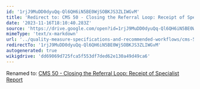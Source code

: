 ```yaml
---
id: '1rjJ9MuDD0dyuQq-Ql6QH6iN5BE0WjSOBKJS3ZLIWGvM'
title: 'Redirect to: CMS 50 - Closing the Referral Loop: Receipt of Specialist Report'
date: '2023-11-16T18:10:40.283Z'
source: 'https://drive.google.com/open?id=1rjJ9MuDD0dyuQq-Ql6QH6iN5BE0WjSOBKJS3ZLIWGvM'
mimeType: 'text/x-markdown'
url: '../quality-measure-specifications-and-recommended-workflows/cms-50-closing-the-referral-loop-receipt-of-specialist-report.md'
redirectTo: '1rjJ9MuDD0dyuQq-Ql6QH6iN5BE0WjSOBKJS3ZLIWGvM'
autogenerated: true
wikigdrive: 'dd69069d725fca5f553df7ded62e130a49d49ca6'
---
```

Renamed to: [CMS 50 - Closing the Referral Loop: Receipt of Specialist Report](../quality-measure-specifications-and-recommended-workflows/cms-50-closing-the-referral-loop-receipt-of-specialist-report.md)
